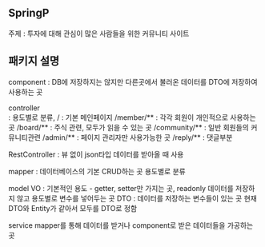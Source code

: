 ## SpringP
주제 : 
투자에 대해 관심이 많은 사람들을 위한 커뮤니티 사이트

## 패키지 설명
component 
: DB에 저장하지는 않지만 다른곳에서 불러온 데이터를 DTO에 저장하여 사용하는 곳


controller     
  : 용도별로 분류, 
  / : 기본 메인페이지
  /member/** : 각각 회원이 개인적으로 사용하는 곳
  /board/** : 주식 관련, 모두가 읽을 수 있는 곳
  /community/** : 일반 회원들의 커뮤니티관련
  /admin/** : 페이지 관리자만 사용가능한 곳
  /reply/** : 댓글부분

RestController : 뷰 없이 json타입 데이터를 받아올 때 사용


mapper 
: 데이터베이스의 기본 CRUD하는 곳
용도별로 분류


model
VO 
: 기본적인 용도 - getter, setter만 가지는 곳, readonly
데이터를 저장하지 않고 용도별로 변수를 넣어두는 곳
DTO 
: 데이터를 저장하는 변수들이 있는 곳
현재 DTO와 Entity가 같아서 모두를 DTO로 정함


service
mapper를 통해 데이터를 받거나 component로 받은 데이터들을 가공하는 곳
















